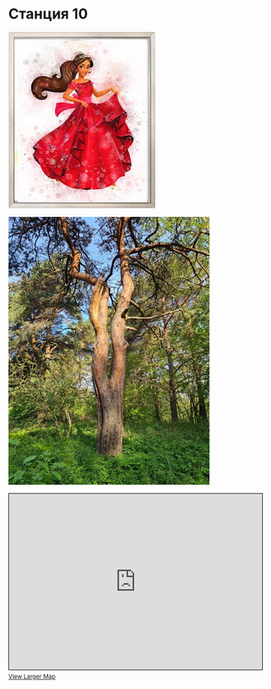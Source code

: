 # Станция 10

![Stage 10](img/10.jpg)

![Path 10](path/10.jpg)

<iframe width="100%" height="350" frameborder="0" scrolling="no" marginheight="0" marginwidth="0" src="https://www.openstreetmap.org/export/embed.html?bbox=24.86762881278992%2C59.459389226440116%2C24.876297712326053%2C59.46321075501255&amp;layer=mapnik&amp;marker=59.461300044732404%2C24.871963262557983" style="border: 1px solid black"></iframe><br/><small><a href="https://www.openstreetmap.org/?mlat=59.46130&amp;mlon=24.87196#map=17/59.46130/24.87196&amp;layers=N">View Larger Map</a></small>